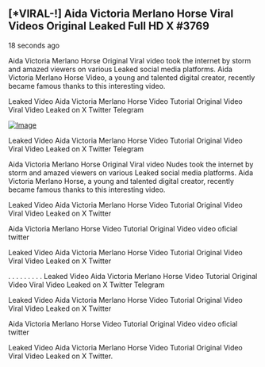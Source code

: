 ## [*VIRAL-!] Aida Victoria Merlano Horse Viral Videos Original Leaked Full HD X #3769

18 seconds ago

Aida Victoria Merlano Horse Original Viral video took the internet by storm and amazed viewers on various Leaked social media platforms. Aida Victoria Merlano Horse Video, a young and talented digital creator, recently became famous thanks to this interesting video.

Leaked Video Aida Victoria Merlano Horse Video Tutorial Original Video Viral Video Leaked on X Twitter Telegram

[![Image](https://github.com/user-attachments/assets/4baa9e90-ca7b-464e-852e-01bd4b43bc60)](https://happiness-bro.blogspot.com/2024/12/refhttpsviralvideotrending.html)

Leaked Video Aida Victoria Merlano Horse Video Tutorial Original Video Viral Video Leaked on X Twitter Telegram

Aida Victoria Merlano Horse Original Viral video Nudes took the internet by storm and amazed viewers on various Leaked social media platforms. Aida Victoria Merlano Horse, a young and talented digital creator, recently became famous thanks to this interesting video.

Leaked Video Aida Victoria Merlano Horse Video Tutorial Original Video Viral Video Leaked on X Twitter

Aida Victoria Merlano Horse Video Tutorial Original Video video oficial twitter

Leaked Video Aida Victoria Merlano Horse Video Tutorial Original Video Viral Video Leaked on X Twitter

. . . . . . . . . Leaked Video Aida Victoria Merlano Horse Video Tutorial Original Video Viral Video Leaked on X Twitter Telegram

Leaked Video Aida Victoria Merlano Horse Video Tutorial Original Video Viral Video Leaked on X Twitter

Aida Victoria Merlano Horse Video Tutorial Original Video video oficial twitter

Leaked Video Aida Victoria Merlano Horse Video Tutorial Original Video Viral Video Leaked on X Twitter.